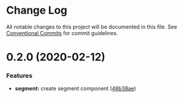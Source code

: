 # Change Log

All notable changes to this project will be documented in this file.
See [Conventional Commits](https://conventionalcommits.org) for commit guidelines.

# 0.2.0 (2020-02-12)


### Features

* **segment:** create segment component ([48b38ae](https://github.com/knack-ux/knack-ux/commit/48b38ae203377727c1b08839791b2f1219bda680))
